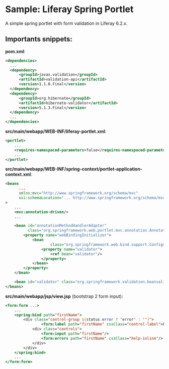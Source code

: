 # Sample: Liferay Spring Portlet

A simple spring portlet with form validation in Liferay 6.2.x.

## Importants snippets:

__pom.xml__:

```xml
<dependencies>
  ...
  <dependency>
      <groupId>javax.validation</groupId>
      <artifactId>validation-api</artifactId>
      <version>1.1.0.Final</version>
  </dependency>
  <dependency>
      <groupId>org.hibernate</groupId>
      <artifactId>hibernate-validator</artifactId>
      <version>5.1.3.Final</version>
  </dependency>
  ...
</dependencies>
```

__src/main/webapp/WEB-INF/liferay-portlet.xml__:

```xml
<portlet>
    ...
    <requires-namespaced-parameters>false</requires-namespaced-parameters>
    ...
</portlet>
```

__src/main/webapp/WEB-INF/spring-context/portlet-application-context.xml__:

```xml
<beans
      ...
      xmlns:mvc="http://www.springframework.org/schema/mvc"
      xsi:schemaLocation="... http://www.springframework.org/schema/mvc/spring-mvc.xsd"
>
    ...
    <mvc:annotation-driven/>
    ...

    <bean id="annotationMethodHandlerAdapter"
          class="org.springframework.web.portlet.mvc.annotation.AnnotationMethodHandlerAdapter">
        <property name="webBindingInitializer">
            <bean
                    class="org.springframework.web.bind.support.ConfigurableWebBindingInitializer">
                <property name="validator">
                    <ref bean="validator"/>
                </property>
            </bean>
        </property>
    </bean>

    <bean id="validator" class="org.springframework.validation.beanvalidation.LocalValidatorFactoryBean"/>
</beans>
```

__src/main/webapp/jsp/view.jsp__ (bootstrap 2 form input):

```jsp
<form:form ...>
    ...
    <spring:bind path="firstName">
        <div class="control-group ${status.error ? 'error' : ''}">
                <form:label path="firstName" cssClass="control-label">First name:</form:label>
            <div class="controls">
                <form:input path="firstName"/>
                <form:errors path="firstName" cssClass="help-inline"/>
            </div>
        </div>
    </spring:bind>
    ...
</form:form>
```
